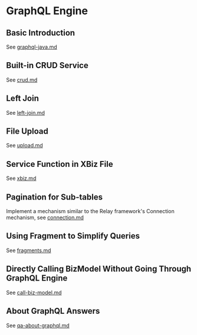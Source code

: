 # GraphQL Engine

## Basic Introduction

See [graphql-java.md](graphql-java.md)

## Built-in CRUD Service

See [crud.md](crud.md)

## Left Join

See [left-join.md](left-join.md)

## File Upload

See [upload.md](upload.md)

## Service Function in XBiz File

See [xbiz.md](xbiz.md)

## Pagination for Sub-tables

Implement a mechanism similar to the Relay framework's Connection mechanism, see [connection.md](connection.md)

## Using Fragment to Simplify Queries

See [fragments.md](fragments.md)

## Directly Calling BizModel Without Going Through GraphQL Engine

See [call-biz-model.md](call-biz-model.md)

## About GraphQL Answers

See [qa-about-graphql.md](qa-about-graphql.md)
